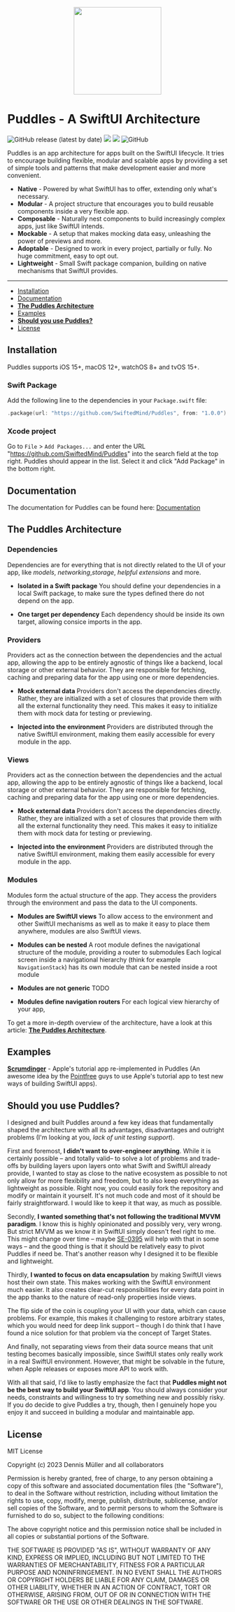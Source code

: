 
<p align="center">
  <img width="200" height="200" src="https://user-images.githubusercontent.com/7083109/231764991-1de9f379-2f2a-41e4-b396-d7592508b6ed.png">
</p>

# Puddles - A SwiftUI Architecture
![GitHub release (latest by date)](https://img.shields.io/github/v/release/SwiftedMind/Puddles?label=Latest%20Release)
[![](https://img.shields.io/endpoint?url=https%3A%2F%2Fswiftpackageindex.com%2Fapi%2Fpackages%2FSwiftedMind%2FPuddles%2Fbadge%3Ftype%3Dswift-versions)](https://swiftpackageindex.com/SwiftedMind/Puddles)
[![](https://img.shields.io/endpoint?url=https%3A%2F%2Fswiftpackageindex.com%2Fapi%2Fpackages%2FSwiftedMind%2FPuddles%2Fbadge%3Ftype%3Dplatforms)](https://swiftpackageindex.com/SwiftedMind/Puddles)
![GitHub](https://img.shields.io/github/license/SwiftedMind/Puddles)

Puddles is an app architecture for apps built on the SwiftUI lifecycle. It tries to encourage building flexible, modular and scalable apps by providing a set of simple tools and patterns that make development easier and more convenient. 

- **Native** - Powered by what SwiftUI has to offer, extending only what's necessary.
- **Modular** - A project structure that encourages you to build reusable components inside a very flexible app.
- **Composable** - Naturally nest components to build increasingly complex apps, just like SwiftUI intends.
- **Mockable** - A setup that makes mocking data easy, unleashing the power of previews and more.
- **Adoptable** - Designed to work in every project, partially or fully. No huge commitment, easy to opt out.
- **Lightweight** - Small Swift package companion, building on native mechanisms that SwiftUI provides.

---

- [Installation](#installation)
- [Documentation](#documentation)
- **[The Puddles Architecture](#the-puddles-architecture)**
- [Examples](#examples)
- **[Should you use Puddles?](#should-you-use-puddles)**
- [License](#license)

## Installation

Puddles supports iOS 15+, macOS 12+, watchOS 8+ and tvOS 15+.

### Swift Package

Add the following line to the dependencies in your `Package.swift` file:

```swift
.package(url: "https://github.com/SwiftedMind/Puddles", from: "1.0.0")
```

### Xcode project

Go to `File` > `Add Packages...` and enter the URL "https://github.com/SwiftedMind/Puddles" into the search field at the top right. Puddles should appear in the list. Select it and click "Add Package" in the bottom right.

## Documentation

The documentation for Puddles can be found here:
[Documentation](https://swiftedmind.github.io/Puddles/documentation/puddles/)


## The Puddles Architecture

### Dependencies
Dependencies are for everything that is not directly related to the UI of your app, like _models_, _networking_,_storage_,  _helpful extensions_ and more.

- **Isolated in a Swift package**
You should define your dependencies in a local Swift package, to make sure the types defined there do not depend on the app.

- **One target per dependency**
Each dependency should be inside its own target, allowing consice imports in the app.

### Providers

Providers act as the connection between the dependencies and the actual app, allowing the app to be entirely agnostic of things like a backend, local storage or other external behavior. They are responsible for fetching, caching and preparing data for the app using one or more dependencies.

- **Mock external data**
Providers don't access the dependencies directly. Rather, they are initialized with a set of closures that provide them with all the external functionality they need. This makes it easy to initialize them with mock data for testing or previewing.

- **Injected into the environment**
Providers are distributed through the native SwiftUI environment, making them easily accessible for every module in the app.

### Views
Providers act as the connection between the dependencies and the actual app, allowing the app to be entirely agnostic of things like a backend, local storage or other external behavior. They are responsible for fetching, caching and preparing data for the app using one or more dependencies.

- **Mock external data**
Providers don't access the dependencies directly. Rather, they are initialized with a set of closures that provide them with all the external functionality they need. This makes it easy to initialize them with mock data for testing or previewing.

- **Injected into the environment**
Providers are distributed through the native SwiftUI environment, making them easily accessible for every module in the app.

### Modules
Modules form the actual structure of the app. They access the providers through the environment and pass the data to the UI components.

- **Modules are SwiftUI views**
To allow access to the environment and other SwiftUI mechanisms as well as to make it easy to place them anywhere, modules are also SwiftUI views.

- **Modules can be nested**
A root module defines the navigational structure of the module, providing a router to submodules Each logical screen inside a navigational hierarchy (think for example  `NavigationStack`) has its own module that can be nested inside a root module

- **Modules are not generic**
TODO

- **Modules define navigation routers**
For each logical view hierarchy of your app,

To get a more in-depth overview of the architecture, have a look at this article: [**The Puddles Architecture**](https://www.swiftedmind.com/blog/posts/introducing-puddles/01_architecture_intro).

## Examples

[**Scrumdinger**](https://github.com/SwiftedMind/Scrumdinger) - Apple's tutorial app re-implemented in Puddles (An awesome idea by the [Pointfree](https://www.pointfree.co/) guys to use Apple's tutorial app to test new ways of building SwiftUI apps).

## Should you use Puddles?

I designed and built Puddles around a few key ideas that fundamentally shaped the architecture with all its advantages, disadvantages and outright problems (I'm looking at you, *lack of unit testing support*).

First and foremost, **I didn't want to over-engineer anything**. While it is certainly possible – and totally valid– to solve a lot of problems and trade-offs by building layers upon layers onto what Swift and SwiftUI already provide, I wanted to stay as close to the native ecosystem as possible to not only allow for more flexibility and freedom, but to also keep everything as lightweight as possible. Right now, you could easily fork the repository and modify or maintain it yourself. It's not much code and most of it should be fairly straightforward. I would like to keep it that way, as much as possible.

Secondly, **I wanted something that's not following the traditional MVVM paradigm**. I know this is highly opinionated and possibly very, very wrong. But strict MVVM as we know it in SwiftUI simply doesn't feel right to me. This might change over time – maybe [SE-0395](https://forums.swift.org/t/se-0395-observability/64342) will help with that in some ways – and the good thing is that it should be relatively easy to pivot Puddles if need be. That's another reason why I designed it to be flexible and lightweight.

Thirdly, **I wanted to focus on data encapsulation** by making SwiftUI views host their own state. This makes working with the SwiftUI environment much easier. It also creates clear-cut responsibilities for every data point in the app thanks to the nature of read-only properties inside views.

The flip side of the coin is coupling your UI with your data, which can cause problems. For example, this makes it challenging to restore arbitrary states, which you would need for deep link support – though I do think that I have found a nice solution for that problem via the concept of Target States.

And finally, not separating views from their data source means that unit testing becomes basically impossible, since SwiftUI states only really work in a real SwiftUI environment. However, that might be solvable in the future, when Apple releases or exposes more API to work with.

With all that said, I'd like to lastly emphasize the fact that **Puddles might not be the best way to build your SwiftUI app**. You should always consider your needs, constraints and willingness to try something new and possibly risky. If you do decide to give Puddles a try, though, then I genuinely hope you enjoy it and succeed in building a modular and maintainable app.

## License

MIT License

Copyright (c) 2023 Dennis Müller and all collaborators

Permission is hereby granted, free of charge, to any person obtaining a copy
of this software and associated documentation files (the "Software"), to deal
in the Software without restriction, including without limitation the rights
to use, copy, modify, merge, publish, distribute, sublicense, and/or sell
copies of the Software, and to permit persons to whom the Software is
furnished to do so, subject to the following conditions:

The above copyright notice and this permission notice shall be included in all
copies or substantial portions of the Software.

THE SOFTWARE IS PROVIDED "AS IS", WITHOUT WARRANTY OF ANY KIND, EXPRESS OR
IMPLIED, INCLUDING BUT NOT LIMITED TO THE WARRANTIES OF MERCHANTABILITY,
FITNESS FOR A PARTICULAR PURPOSE AND NONINFRINGEMENT. IN NO EVENT SHALL THE
AUTHORS OR COPYRIGHT HOLDERS BE LIABLE FOR ANY CLAIM, DAMAGES OR OTHER
LIABILITY, WHETHER IN AN ACTION OF CONTRACT, TORT OR OTHERWISE, ARISING FROM,
OUT OF OR IN CONNECTION WITH THE SOFTWARE OR THE USE OR OTHER DEALINGS IN THE
SOFTWARE.
